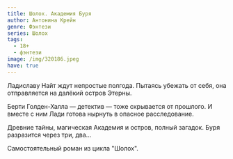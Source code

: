 ```yaml
---
title: Шолох. Академия Буря
author: Антонина Крейн
genre: Фэнтези
series: Шолох
tags:
  - 18+
  - фэнтези
image: /img/320186.jpeg
have: true
---
```

Ладиславу Найт ждут непростые полгода. Пытаясь убежать от себя, она отправляется на далёкий остров Этерны.

Берти Голден-Халла — детектив — тоже скрывается от прошлого. И вместе с ним Лади готова нырнуть в опасное расследование.

Древние тайны, магическая Академия и остров, полный загадок. Буря разразится через три, два...



Самостоятельный роман из цикла "Шолох".